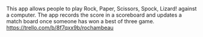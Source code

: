 This app allows people to play Rock, Paper, Scissors, Spock, Lizard! against a computer. The app records the score in a scoreboard and updates a match board once someone has won a best of three game. 
https://trello.com/b/8f7qxx9b/rochambeau